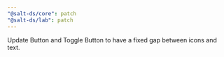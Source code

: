 ```yaml
---
"@salt-ds/core": patch
"@salt-ds/lab": patch
---
```


Update Button and Toggle Button to have a fixed gap between icons and text.
